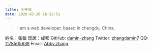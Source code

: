 ```yaml
---
title: 关于我
date: 2020-03-26 16:12:51
---
```

> I am a web developer, based in chengdu, China.

姓名：张敏
现居：成都
GitHub: [damin-zhang](https://github.com/damin-zhang)
Twitter: [zhangdamin7](https://twitter.com/zhangdamin7)
QQ: [1178505639](tencent://message/?uin=1178505639&Site=&Menu=yes)
Email: [Abby.zhang](http://mail.qq.com/cgi-bin/qm_share?t=qm_mailme&email=abby.zhang@solos-it.com)
